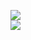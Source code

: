 [![](https://img.shields.io/badge/Made%20With-Github%20Spray-lightgrey.svg?style=for-the-badge&logo=github)](https://github.com/Annihil/github-spray#3940)  
[![](https://i.imgur.com/2DrTn0Z.gif)](https://github.com/Annihil/github-spray)